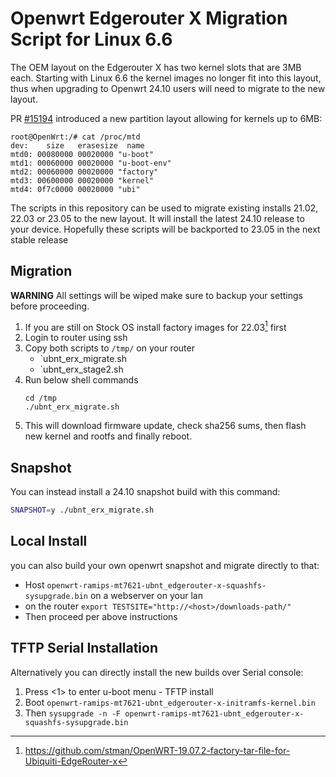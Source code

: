 # Openwrt Edgerouter X Migration Script for Linux 6.6

The OEM layout on the Edgerouter X has two kernel slots that are 3MB each. Starting with Linux 6.6 the kernel images no longer fit into this layout, thus when upgrading to Openwrt 24.10 users will need to migrate to the new layout.

PR [#15194](https://github.com/openwrt/openwrt/pull/15194) introduced a new partition layout allowing for kernels up to 6MB:

```
root@OpenWrt:/# cat /proc/mtd
dev:    size   erasesize  name
mtd0: 00080000 00020000 "u-boot"
mtd1: 00060000 00020000 "u-boot-env"
mtd2: 00060000 00020000 "factory"
mtd3: 00600000 00020000 "kernel"
mtd4: 0f7c0000 00020000 "ubi"
```

The scripts in this repository can be used to migrate existing installs 21.02, 22.03 or 23.05 to the new layout. It will install the latest 24.10 release to your device. Hopefully these scripts will be backported to 23.05 in the next stable release

## Migration

**WARNING** All settings will be wiped make sure to backup your settings before proceeding.

1. If you are still on Stock OS install factory images for 22.03[^2] first
2. Login to router using ssh
3. Copy both scripts to `/tmp/` on your router
	- `ubnt_erx_migrate.sh
	- `ubnt_erx_stage2.sh
4. Run below shell commands
	```
	cd /tmp
	./ubnt_erx_migrate.sh
	```
5. This will download firmware update, check sha256 sums, then flash new kernel and rootfs and finally reboot.
## Snapshot
You can instead install a 24.10 snapshot build with this command:
```sh
SNAPSHOT=y ./ubnt_erx_migrate.sh
```
## Local Install
you can also build your own openwrt snapshot and migrate directly to that:
- Host `openwrt-ramips-mt7621-ubnt_edgerouter-x-squashfs-sysupgrade.bin` on a webserver on your lan
- on the router `export TESTSITE="http://<host>/downloads-path/"`
- Then proceed per above instructions

## TFTP Serial Installation
Alternatively you can directly install the new builds over Serial console:
1. Press <1> to enter u-boot menu - TFTP install
2. Boot `openwrt-ramips-mt7621-ubnt_edgerouter-x-initramfs-kernel.bin`
3. Then `sysupgrade -n -F openwrt-ramips-mt7621-ubnt_edgerouter-x-squashfs-sysupgrade.bin`


[^2]: https://github.com/stman/OpenWRT-19.07.2-factory-tar-file-for-Ubiquiti-EdgeRouter-x